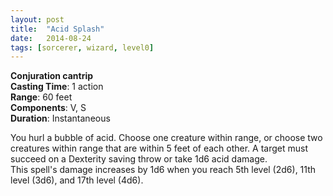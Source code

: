 ```yaml
---
layout: post
title:  "Acid Splash"
date:   2014-08-24
tags: [sorcerer, wizard, level0]
---
```


**Conjuration cantrip**  
**Casting Time**: 1 action  
**Range**: 60 feet  
**Components**: V, S  
**Duration**: Instantaneous

You hurl a bubble of acid. Choose one creature within range, or choose two creatures within range that are within 5 feet of each other. A target must succeed on a Dexterity saving throw or take 1d6 acid damage.  
  This spell's damage increases by 1d6 when you reach 5th level (2d6), 11th level (3d6), and 17th level (4d6).
